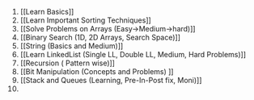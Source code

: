 
1. [[Learn Basics]]
2. [[Learn Important Sorting Techniques]]
3. [[Solve Problems on Arrays (Easy->Medium->hard)]]
4. [[Binary Search (1D, 2D Arrays, Search Space)]]
5. [[String (Basics and Medium)]]
6. [[Learn LinkedList (Single LL, Double LL, Medium, Hard Problems)]]
7. [[Recursion ( Pattern wise)]]
8. [[Bit Manipulation (Concepts and Problems) ]]
9. [[Stack and Queues (Learning, Pre-In-Post fix, Moni)]]
10. 
